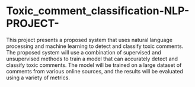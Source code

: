# Toxic_comment_classification-NLP-PROJECT-
This project presents a proposed system that uses natural language processing and machine learning to detect and classify toxic comments. The proposed system will use a combination of supervised and unsupervised methods to train a model that can accurately detect and classify toxic comments. The model will be trained on a large dataset of comments from various online sources, and the results will be evaluated using a variety of metrics. 

